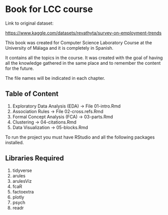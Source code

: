# Book for LCC course

Link to original dataset: 

https://www.kaggle.com/datasets/revathyta/survey-on-employment-trends


This book was created for Computer Science Laboratory Course at the University of Málaga and it is completely in Spanish.

It contains all the topics in the course. It was created with the goal of having all the knowledge gathered in the same place and to remember the content for the future.

The file names will be indicated in each chapter.

## Table of Content

1. Exploratory Data Analysis (EDA) &rarr; File 01-intro.Rmd
1. Association Rules &rarr; File 02-cross.refs.Rmd
1. Formal Concept Analysis (FCA) &rarr; 03-parts.Rmd
1. Clustering &rarr; 04-citations.Rmd
1. Data Visualization &rarr; 05-blocks.Rmd


To run the project you must have RStudio and all the following packages installed.

## Libraries Required

1. tidyverse
1. arules
1. arulesViz
1. fcaR
1. factoextra
1. plotly
1. psych
1. readr